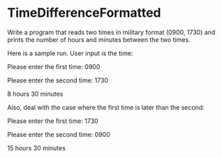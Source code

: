 # TimeDifferenceFormatted

Write a program that reads two times in military format (0900, 1730) and prints the number of hours and minutes between the two times. 

Here is a sample run. User input is the time:

Please enter the first time: 0900 

Please enter the second time: 1730 

8 hours 30 minutes 

Also, deal with the case where the first time is later than the second:

Please enter the first time: 1730 

Please enter the second time: 0900 

15 hours 30 minutes 
